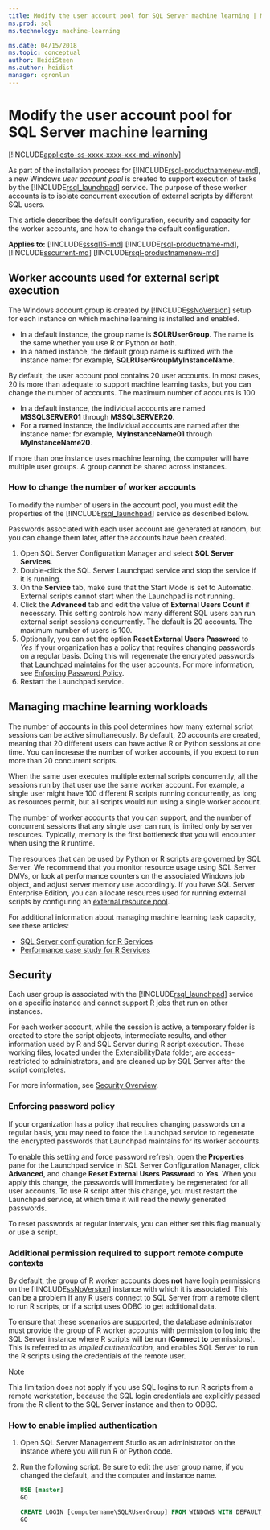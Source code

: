 ```yaml
---
title: Modify the user account pool for SQL Server machine learning | Microsoft Docs
ms.prod: sql
ms.technology: machine-learning

ms.date: 04/15/2018  
ms.topic: conceptual
author: HeidiSteen
ms.author: heidist
manager: cgronlun
---
```

# Modify the user account pool for SQL Server machine learning
[!INCLUDE[appliesto-ss-xxxx-xxxx-xxx-md-winonly](../../includes/appliesto-ss-xxxx-xxxx-xxx-md-winonly.md)]

As part of the installation process for [!INCLUDE[rsql-productnamenew-md](../../includes/rsql-productnamenew-md.md)], a new Windows *user account pool* is created to support execution of tasks by the [!INCLUDE[rsql_launchpad](../../includes/rsql-launchpad-md.md)] service. The purpose of these worker accounts is to isolate concurrent execution of external scripts by different SQL users.

This article describes the default configuration, security and capacity for the worker accounts, and how to change the default configuration.

**Applies to:** [!INCLUDE[sssql15-md](../../includes/sssql15-md.md)] [!INCLUDE[rsql-productname-md](../../includes/rsql-productname-md.md)], [!INCLUDE[sscurrent-md](../../includes/sscurrent-md.md)] [!INCLUDE[rsql-productnamenew-md](../../includes/rsql-productnamenew-md.md)]

## Worker accounts used for external script execution

The Windows account group is created by [!INCLUDE[ssNoVersion](../../includes/ssnoversion-md.md)] setup for each instance on which machine learning is installed and enabled.

-   In a default instance, the group name is **SQLRUserGroup**. The name is the same whether you use R or Python or both.
-   In a named instance, the default group name is suffixed with the instance name: for example, **SQLRUserGroupMyInstanceName**.

By default, the user account pool contains 20 user accounts. In most cases, 20 is more than adequate to support machine learning tasks, but you can change the number of accounts. The maximum number of accounts is 100.
-  In a default instance, the individual accounts are named **MSSQLSERVER01** through **MSSQLSERVER20**.
-   For a named instance, the individual accounts are named after the instance name: for example, **MyInstanceName01** through **MyInstanceName20**.

If more than one instance uses machine learning, the computer will have multiple user groups. A group cannot be shared across instances.

### <a name = "HowToChangeGroup"> </a>How to change the number of worker accounts

To modify the number of users in the account pool, you must edit the properties of the [!INCLUDE[rsql_launchpad](../../includes/rsql-launchpad-md.md)] service as described below.

Passwords associated with each user account are generated at random, but you can change them later, after the accounts have been created.

1. Open SQL Server Configuration Manager and select **SQL Server Services**.
2. Double-click the SQL Server Launchpad service and stop the service if it is running.
3.  On the **Service** tab, make sure that the Start Mode is set to Automatic. External scripts cannot start when the Launchpad is not running.
4.  Click the **Advanced** tab and edit the value of **External Users Count** if necessary. This setting controls how many different SQL users can run external script sessions concurrently. The default is 20 accounts. The maximum number of users is 100.
5. Optionally, you can set the option **Reset External Users Password** to _Yes_ if your organization has a policy that requires changing passwords on a regular basis. Doing this will regenerate the encrypted passwords that Launchpad maintains for the user accounts. For more information, see [Enforcing Password Policy](#bkmk_EnforcePolicy).
6.  Restart the Launchpad service.

## Managing machine learning workloads

The number of accounts in this pool determines how many external script sessions can be active simultaneously.  By default, 20 accounts are created, meaning that 20 different users can have active R or Python sessions at one time. You can increase the number of worker accounts, if you expect to run more than 20 concurrent scripts.

When the same user executes multiple external scripts concurrently, all the sessions run by that user use the same worker account. For example, a single user might have 100 different R scripts running concurrently, as long as resources permit, but all scripts would run using a single worker account.

The number of worker accounts that you can support, and the number of concurrent sessions that any single user can run, is limited only by server resources. Typically, memory is the first bottleneck that you will encounter when using the R runtime.

The resources that can be used by Python or R scripts are governed by SQL Server. We recommend that you monitor resource usage using SQL Server DMVs, or look at performance counters on the associated Windows job object, and adjust server memory use accordingly. If you have SQL Server Enterprise Edition, you can allocate resources used for running external scripts by configuring an [external resource pool](../../advanced-analytics/r-services/how-to-create-a-resource-pool-for-r.md).

For additional information about managing machine learning task capacity, see these articles:

- [SQL Server configuration for R Services](../../advanced-analytics/r/sql-server-configuration-r-services.md)
-  [Performance case study for R Services](../../advanced-analytics/r/performance-case-study-r-services.md)

## Security

Each user group is associated with the [!INCLUDE[rsql_launchpad](../../includes/rsql-launchpad-md.md)] service on a specific instance and cannot support R jobs that run on other instances.

For each worker account, while the session is active, a temporary folder is created to store the script objects, intermediate results, and other information used by R and SQL Server during R script execution. These working files, located under the ExtensibilityData folder, are access-restricted to administrators, and are cleaned up by SQL Server after the script completes. 

For more information, see [Security Overview](../../advanced-analytics/r-services/security-overview-sql-server-r.md).

### <a name="bkmk_EnforcePolicy"></a>Enforcing password policy

If your organization has a policy that requires changing passwords on a regular basis,  you may need to force the Launchpad service to regenerate the encrypted passwords that Launchpad maintains for its worker accounts.  

To enable this setting and force password refresh, open the **Properties** pane for the Launchpad service in SQL Server Configuration Manager, click **Advanced**, and change **Reset External Users Password** to **Yes**. When you apply this change, the passwords will immediately be regenerated for all user accounts. To use R script after this change, you must restart the Launchpad service, at which time it will read the newly generated passwords. 

To reset passwords at regular intervals, you can either set this flag manually or use a script.

### Additional permission required to support remote compute contexts

By default, the group of R worker accounts does **not** have login permissions on the [!INCLUDE[ssNoVersion](../../includes/ssnoversion-md.md)] instance with which it is associated. This can be a problem if any R users connect to SQL Server from a remote client to run R scripts, or if a script uses ODBC to get additional data. 

To ensure that these scenarios are supported, the database administrator must provide the group of R worker accounts with permission to log into the SQL Server instance where R scripts will be run (**Connect to** permissions). This is referred to as *implied authentication*, and enables SQL Server to run the R scripts using the credentials of the remote user.

> [!NOTE]
> This limitation does not apply if you use SQL logins to run R scripts from a remote workstation, because the SQL login credentials are explicitly passed from the R client to the SQL Server instance and then to ODBC.


### How to enable implied authentication

1. Open SQL Server Management Studio as an administrator on the instance where you will run R or Python code.

2. Run the following script. Be sure to edit the user group name, if you changed the default, and the computer and instance name.

    ```sql
    USE [master]
    GO
    
    CREATE LOGIN [computername\SQLRUserGroup] FROM WINDOWS WITH DEFAULT_DATABASE=[master], DEFAULT_LANGUAGE=[language]
    GO
    ````

